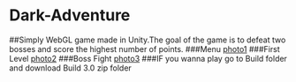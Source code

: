 # Dark-Adventure
##Simply WebGL game made in Unity.The goal of the game is to defeat two bosses and score the highest number of points.
###Menu
[photo1](screen01.png)
###First Level
[photo2](screen02.png)
###Boss Fight
[photo3](screen03.png)
###IF you wanna play go to Build folder and download Build 3.0 zip folder
